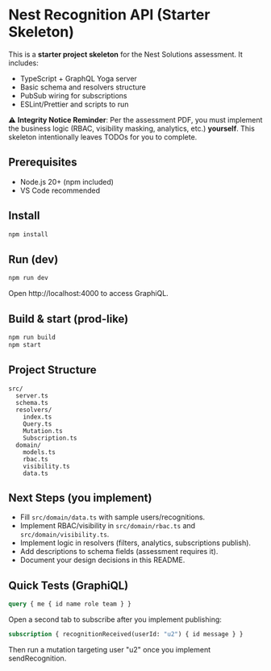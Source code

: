 
# Nest Recognition API (Starter Skeleton)

This is a **starter project skeleton** for the Nest Solutions assessment. It includes:
- TypeScript + GraphQL Yoga server
- Basic schema and resolvers structure
- PubSub wiring for subscriptions
- ESLint/Prettier and scripts to run

⚠️ **Integrity Notice Reminder**: Per the assessment PDF, you must implement the business logic
(RBAC, visibility masking, analytics, etc.) **yourself**. This skeleton intentionally leaves
TODOs for you to complete.

## Prerequisites
- Node.js 20+ (npm included)
- VS Code recommended

## Install
```bash
npm install
```

## Run (dev)
```bash
npm run dev
```
Open http://localhost:4000 to access GraphiQL.

## Build & start (prod-like)
```bash
npm run build
npm start
```

## Project Structure
```
src/
  server.ts
  schema.ts
  resolvers/
    index.ts
    Query.ts
    Mutation.ts
    Subscription.ts
  domain/
    models.ts
    rbac.ts
    visibility.ts
    data.ts
```

## Next Steps (you implement)
- Fill `src/domain/data.ts` with sample users/recognitions.
- Implement RBAC/visibility in `src/domain/rbac.ts` and `src/domain/visibility.ts`.
- Implement logic in resolvers (filters, analytics, subscriptions publish).
- Add descriptions to schema fields (assessment requires it).
- Document your design decisions in this README.

## Quick Tests (GraphiQL)
```graphql
query { me { id name role team } }
```
Open a second tab to subscribe after you implement publishing:
```graphql
subscription { recognitionReceived(userId: "u2") { id message } }
```
Then run a mutation targeting user "u2" once you implement sendRecognition.
